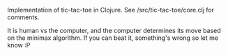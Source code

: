 Implementation of tic-tac-toe in Clojure. See /src/tic-tac-toe/core.clj for comments. 

It is human vs the computer, and the computer determines its move based on the minimax algorithm. If you can beat it, something's wrong so let me know :P